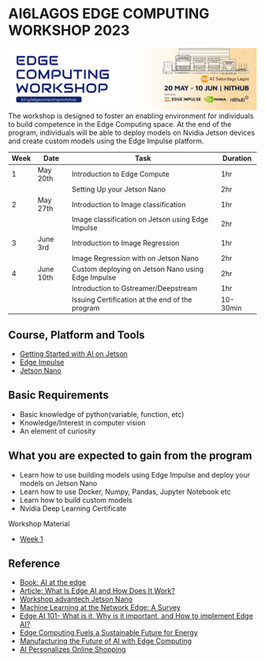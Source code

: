 # AI6LAGOS EDGE COMPUTING WORKSHOP 2023
![Cover Image](./asset/cover_image.jpeg)
 The workshop is designed to foster an enabling environment for individuals to build competence in the Edge Computing space. At the end of the program, individuals will be able to deploy models on Nvidia Jetson devices and create custom models using the Edge Impulse platform. 

| Week | Date | Task | Duration |
|-----|------|------|------|
| 1    |  May 20th    | Introduction to Edge Compute     |  1hr    | 
|             |     |  Setting Up your Jetson Nano    |   2hr |
| 2    |  May 27th   | Introduction to Image classification    |  1hr    | 
|             |     |  Image classification on Jetson using Edge Impulse   |  2hr    | 
| 3    |  June 3rd    | Introduction to Image Regression   |  1hr    | 
|             |     |  Image Regression with on Jetson Nano    |  2hr    | 
| 4    |  June 10th   | Custom deploying on Jetson Nano using Edge Impulse     | 2hr    | 
|             |     |  Introduction to Gstreamer/Deepstream   |  1hr    | 
|             |     |  Issuing  Certification at the end of the program    |  10-30min    | 


## Course, Platform and Tools 
- [Getting Started with AI on Jetson](https://courses.nvidia.com/courses/course-v1:DLI+S-RX-02+V2/) 
- [Edge Impulse](https://www.edgeimpulse.com/)
- [Jetson Nano](https://developer.nvidia.com/embedded/jetson-nano-developer-kit)


## Basic Requirements 
- Basic knowledge of python(variable, function, etc)
- Knowledge/Interest in computer vision
- An element of curiosity 

## What you are expected to gain from the program 
- Learn how to use building models using Edge Impulse and deploy your models on Jetson Nano
- Learn how to use Docker, Numpy, Pandas, Jupyter Notebook etc 
- Learn how to build custom models
- Nvidia Deep Learning Certificate 

Workshop Material 
- [Week 1](https://docs.google.com/presentation/d/1Ife9oXupc0jdurz8OpKKgqQfPycReCQJTC5_gqc5L3c/edit#slide=id.g244451957ee_0_1014)


## Reference 
- [Book: AI at the edge](https://www.oreilly.com/library/view/ai-at-the/9781098120191/)
- [Article: What Is Edge AI and How Does It Work?](https://blogs.nvidia.com/blog/2022/02/17/what-is-edge-ai/)
- [Workshop advantech Jetson Nano](https://github.com/edgeimpulse/workshop-advantech-jetson-nano)
- [Machine Learning at the Network Edge: A Survey](https://arxiv.org/pdf/1908.00080.pdf)
- [Edge AI 101- What is it, Why is it important, and How to implement Edge AI?](https://www.seeedstudio.com/blog/2021/04/02/edge-ai-what-is-it-and-what-can-it-do-for-edge-iot/)
- [Edge Computing Fuels a Sustainable Future for Energy](https://developer.nvidia.com/blog/edge-computing-fuels-a-sustainable-future-for-energy/#:~:text=Oil%20and%20gas%20enterprises%20and,sources%20of%20energy%20to%20consumers.)
- [Manufacturing the Future of AI with Edge Computing](https://developer.nvidia.com/blog/manufacturing-the-future-of-ai-with-edge-computing/)
- [AI Personalizes Online Shopping](https://developer.nvidia.com/blog/top-3-pillars-of-ai-enabled-edge-computing-in-retail/)